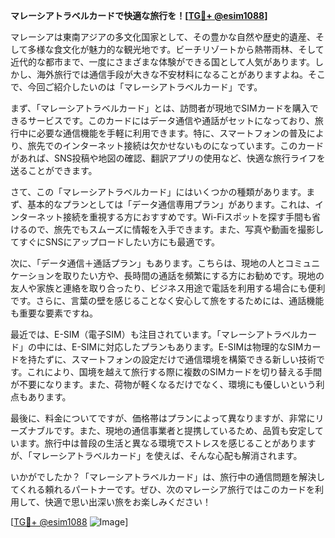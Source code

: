 **マレーシアトラベルカードで快適な旅行を！[[TG💪+ @esim1088](https://t.me/s/esim1088)]**

マレーシアは東南アジアの多文化国家として、その豊かな自然や歴史的遺産、そして多様な食文化が魅力的な観光地です。ビーチリゾートから熱帯雨林、そして近代的な都市まで、一度にさまざまな体験ができる国として人気があります。しかし、海外旅行では通信手段が大きな不安材料になることがありますよね。そこで、今回ご紹介したいのは「マレーシアトラベルカード」です。

まず、「マレーシアトラベルカード」とは、訪問者が現地でSIMカードを購入できるサービスです。このカードにはデータ通信や通話がセットになっており、旅行中に必要な通信機能を手軽に利用できます。特に、スマートフォンの普及により、旅先でのインターネット接続は欠かせないものになっています。このカードがあれば、SNS投稿や地図の確認、翻訳アプリの使用など、快適な旅行ライフを送ることができます。

さて、この「マレーシアトラベルカード」にはいくつかの種類があります。まず、基本的なプランとしては「データ通信専用プラン」があります。これは、インターネット接続を重視する方におすすめです。Wi-Fiスポットを探す手間も省けるので、旅先でもスムーズに情報を入手できます。また、写真や動画を撮影してすぐにSNSにアップロードしたい方にも最適です。

次に、「データ通信＋通話プラン」もあります。こちらは、現地の人とコミュニケーションを取りたい方や、長時間の通話を頻繁にする方にお勧めです。現地の友人や家族と連絡を取り合ったり、ビジネス用途で電話を利用する場合にも便利です。さらに、言葉の壁を感じることなく安心して旅をするためには、通話機能も重要な要素ですね。

最近では、E-SIM（電子SIM）も注目されています。「マレーシアトラベルカード」の中には、E-SIMに対応したプランもあります。E-SIMは物理的なSIMカードを持たずに、スマートフォンの設定だけで通信環境を構築できる新しい技術です。これにより、国境を越えて旅行する際に複数のSIMカードを切り替える手間が不要になります。また、荷物が軽くなるだけでなく、環境にも優しいという利点もあります。

最後に、料金についてですが、価格帯はプランによって異なりますが、非常にリーズナブルです。また、現地の通信事業者と提携しているため、品質も安定しています。旅行中は普段の生活と異なる環境でストレスを感じることがありますが、「マレーシアトラベルカード」を使えば、そんな心配も解消されます。

いかがでしたか？「マレーシアトラベルカード」は、旅行中の通信問題を解決してくれる頼れるパートナーです。ぜひ、次のマレーシア旅行ではこのカードを利用して、快適で思い出深い旅をお楽しみください！

[[TG💪+ @esim1088](https://t.me/s/esim1088) ![Image](https://i.postimg.cc/Y0z9fWf4/image.png)]